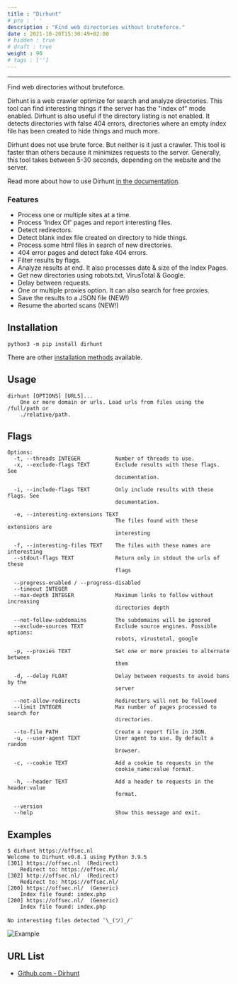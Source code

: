 ```yaml
---
title : "Dirhunt"
# pre : ' '
description : "Find web directories without bruteforce."
date : 2021-10-20T15:30:49+02:00
# hidden : true
# draft : true
weight : 90
# tags : ['']
---
```


---

Find web directories without bruteforce.

Dirhunt is a web crawler optimize for search and analyze directories. This tool can find interesting things if the server has the "index of" mode enabled. Dirhunt is also useful if the directory listing is not enabled. It detects directories with false 404 errors, directories where an empty index file has been created to hide things and much more.

Dirhunt does not use brute force. But neither is it just a crawler. This tool is faster than others because it minimizes requests to the server. Generally, this tool takes between 5-30 seconds, depending on the website and the server.

Read more about how to use Dirhunt [in the documentation](http://docs.nekmo.org/dirhunt/usage.html).

### Features

- Process one or multiple sites at a time.
- Process 'Index Of' pages and report interesting files.
- Detect redirectors.
- Detect blank index file created on directory to hide things.
- Process some html files in search of new directories.
- 404 error pages and detect fake 404 errors.
- Filter results by flags.
- Analyze results at end. It also processes date & size of the Index Pages.
- Get new directories using robots.txt, VirusTotal & Google.
- Delay between requests.
- One or multiple proxies option. It can also search for free proxies.
- Save the results to a JSON file (NEW!)
- Resume the aborted scans (NEW!)

## Installation

```plain
python3 -m pip install dirhunt
```

There are other [installation methods](http://docs.nekmo.org/dirhunt/installation.html) available.

## Usage

```plain
dirhunt [OPTIONS] [URLS]...
    One or more domain or urls. Load urls from files using the /full/path or
    ./relative/path.
```

## Flags

```plain
Options:
  -t, --threads INTEGER           Number of threads to use.
  -x, --exclude-flags TEXT        Exclude results with these flags. See
                                  documentation.

  -i, --include-flags TEXT        Only include results with these flags. See
                                  documentation.

  -e, --interesting-extensions TEXT
                                  The files found with these extensions are
                                  interesting

  -f, --interesting-files TEXT    The files with these names are interesting
  --stdout-flags TEXT             Return only in stdout the urls of these
                                  flags

  --progress-enabled / --progress-disabled
  --timeout INTEGER
  --max-depth INTEGER             Maximum links to follow without increasing
                                  directories depth

  --not-follow-subdomains         The subdomains will be ignored
  --exclude-sources TEXT          Exclude source engines. Possible options:
                                  robots, virustotal, google

  -p, --proxies TEXT              Set one or more proxies to alternate between
                                  them

  -d, --delay FLOAT               Delay between requests to avoid bans by the
                                  server

  --not-allow-redirects           Redirectors will not be followed
  --limit INTEGER                 Max number of pages processed to search for
                                  directories.

  --to-file PATH                  Create a report file in JSON.
  -u, --user-agent TEXT           User agent to use. By default a random
                                  browser.

  -c, --cookie TEXT               Add a cookie to requests in the
                                  cookie_name:value format.

  -h, --header TEXT               Add a header to requests in the header:value
                                  format.

  --version
  --help                          Show this message and exit.
```

## Examples

```plain
$ dirhunt https://offsec.nl       
Welcome to Dirhunt v0.8.1 using Python 3.9.5
[301] https://offsec.nl  (Redirect)
    Redirect to: https://offsec.nl/
[302] http://offsec.nl/  (Redirect)
    Redirect to: https://offsec.nl/
[200] https://offsec.nl/  (Generic)
    Index file found: index.php
[200] https://offsec.nl/  (Generic)
    Index file found: index.php

No interesting files detected ¯\_(ツ)_/¯
```

![Example](images/example.png)

## URL List

- [Github.com - Dirhunt](https://github.com/Nekmo/dirhunt)
